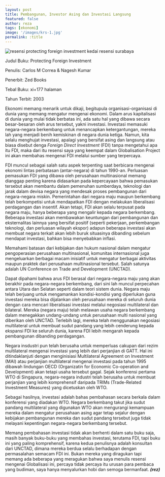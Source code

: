 ```yaml
---
layout: post
title: Pembangunan, Investor Asing dan Investasi Langsung
featured: false
author: reza
tags: [ekonomi]
image: '/images/krs-1.jpg'
permalink: :title
---
```


![resensi protecting foreign investment kedai resensi surabaya](images/Protecting-Foreign-Investment-193x300.jpg)

Judul Buku: Protecting Foreign Investment

Penulis: Carlos M Correa & Nagesh Kumar

Penerbit: Zed Books

Tebal Buku: xi+177 halaman

Tahun Terbit: 2003

Ekonomi memang menarik untuk dikaji, begitupula organisasi-organisasi di dunia yang memang mengatur mengenai ekonomi. Dalam arus kapitalisasi di dunia yang mulai tidak berbatas ini, ada satu hal yang dibawa secara besar-besaran oleh arus tersebut, yakni investasi. Investasi memasuki negara-negara berkembang untuk menancapkan ketergantungan, mereka lah yang menjadi benih kemiskinan di negara dunia ketiga. Namun, kita selalu menghujat investasi, apalagi yang bersifat asing dan langsung atau biasa disebut denga _Foreign Direct Investment_ (FDI) tanpa mengetahui apa itu FDI, maka dari itu resensi saya yang keempat dalam Globalisation Project ini akan membahas mengenai FDI melalui sumber yang terpercaya.

FDI muncul sebagai salah satu aspek terpenting saat berbicara mengenai ekonomi lintas perbatasan (antar-negara) di tahun 1990-an. Perluasan pemasukan FDI yang dibawa oleh perusahaan multinasional memang dianggap penting karena didasarkan pada kepercayaan bahwa pemasukan tersebut akan membantu dalam pemenuhan sumberdaya, teknologi dan jarak dalam devisa negara yang mendesak proses pembangunan dari negara-negara miskin. Pemerintahan dari negara maju maupun berkembang telah berkompetisi untuk mendapatkan FDI dengan melakukan liberalisasi perdagangan dan insentif. Akan tetapi, FDI akan selalu terpusat pada negara maju, hanya beberapa yang mengalir kepada negara berkembang. Beberapa investasi akan membawakan keuntungan dari pembangunan dan eksternalitas lainnya yang bersifat positif (seperti pekerjaan, perkembangan teknologi, dan perluasan wilayah ekspor) adapun beberapa investasi akan membuat negara terkait akan lebih buruk situasinya dibanding sebelum mendapat investasi, bahkan bisa menyebabkan inflasi.

Memahami batasan dari kebijakan dan hukum nasional dalam mengatur pengoperasian perusahaan multinasional, komunitas internasional juga mengeluarkan berbagai macam inisiatif untuk mengatur berbagai aktivitas maupun praktek dari perusahaan multinasional tersebut. Salah satunya adalah UN Conference on Trade and Development (UNCTAD).

Dapat dipahami bahwa arus FDI berasal dari negara-negara maju yang akan berakhir pada negara-negara berkembang, dari sini lah muncul perpecahan antara Utara dan Selatan seperti dalam teori sistem dunia. Negara maju telah berjuang untuk mengamankan kondisi-kondisi yang diperlukan guna investasi mereka bisa dijalankan oleh perusahaan mereka di seluruh dunia dengan cara mencari liberalisasi investasi melalui negosiasi multilateral dan bilateral. Mereka (negara maju) telah melawan usaha negara berkembang dalam menegakkan undang-undang untuk perusahaan multi nasional yang diberikan oleh UNCTAD. Terlebih lagi, mereka telah menggunakan negosiasi multilateral untuk membuat sudut pandang yang lebih cenderung kepada ekspansi FDI ke seluruh dunia, karena FDI lebih mengarah kepada pembangunan dibanding perdagangan.

Negara insdustri pun telah berusaha untuk memperluas cakupan dari rezim multilateral mengenai investasi yang lebih dari perjanjian di GATT. Hal ini ditindaklanjuti dengan menginisiasi Multilateral Agreement on Investment (MAI) atau perjanjian multilateral mengenai investasi pada tahun 1995 dibawah lindungan OECD (Organizatin for Economic Co-operation and Development) akan tetapi usaha tersebut gagal. Sejak konferensi pertama WTO di Singapura, negara-negara industri telah berusaha untuk membuat perjanjian yang lebih komprehensif daripada TRIMs (Trade-Related Investment Measures) yang dicetuskan oleh WTO.

Sebagai hasilnya, investasi adalah bahas pembahasan secara berkala dalam konferensi yang diadakan WTO. Negara berkembang takut jika sudut pandang multilateral yang digunakan WTO akan mengurangi kemampuan mereka dalam mengatur perusahaan asing agar tetap sejalur dengan kebijakan pembangunan mereka dan sudut pandang tersebut juga tidak melayani kepentingan negara-negara berkembang tersebut.

Memang pembahasan investasi tidak akan berhenti dalam satu buku saja, masih banyak buku-buku yang membahas investasi, terutama FDI, tapi buku ini yang paling komprehensif, karena kedua penulisnya adalah konsultan dari UNCTAD, dimana mereka berdua selalu berhadapan dengan permasalahan semacam FDI ini. Bukan mereka yang diragukan tapi memang ada beberapa yang meragukan bahwa saya menulis resensi mengenai Globalisasi ini, percaya tidak percaya itu urusan para pembaca yang budiman, saya hanya menyalurkan hobi dan semoga bermanfaat. **_(rez)_**
